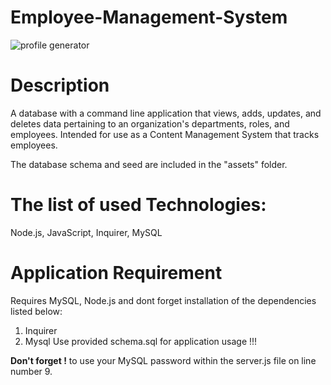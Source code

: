 # Employee-Management-System

![profile generator](https://user-images.githubusercontent.com/57078118/74859500-247fdf00-5315-11ea-990f-5f3ee1309965.gif)

# Description
A database with a command line application that views, adds, updates, and deletes data pertaining to an organization's departments, roles, and employees. Intended for use as a Content Management System that tracks employees.

The database schema and seed are included in the "assets" folder.

# The list of used Technologies:
Node.js, JavaScript, Inquirer, MySQL

# Application Requirement 
Requires MySQL, Node.js and dont forget installation of the dependencies listed below:

1. Inquirer
2. Mysql
Use provided schema.sql for application usage !!!

**Don't forget !** to use your MySQL password within the server.js file on line number 9.
